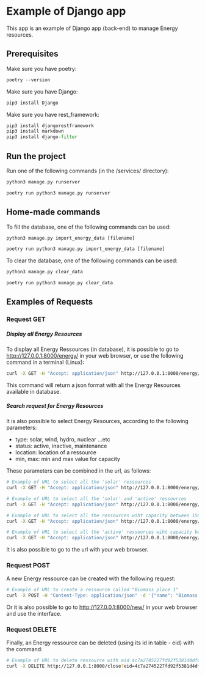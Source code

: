 # Example of Django app

This app is an example of Django app (back-end) to manage Energy resources.

## Prerequisites
Make sure you have poetry:
```python
poetry --version
```

Make sure you have Django:
```python
pip3 install Django
```

Make sure you have rest_framework:
```python
pip3 install djangorestframework
pip3 install markdown       
pip3 install django-filter 
```

## Run the project
Run one of the following commands (in the /services/ directory):
```python
python3 manage.py runserver
```
```python
poetry run python3 manage.py runserver
```

## Home-made commands
To fill the database, one of the following commands can be used:
```python
python3 manage.py import_energy_data [filename]
```  
```python
poetry run python3 manage.py import_energy_data [filename]
``` 

To clear the database, one of the following commands can be used:
```python
python3 manage.py clear_data
```  
```python
poetry run python3 manage.py clear_data
``` 


## Examples of Requests

### Request GET

##### Display all Energy Resources
To display all Energy Ressources (in database), it is possible to go to http://127.0.0.1:8000/energy/ in your web browser, or use the following command in a terminal (Linux):
```sh
curl -X GET -H "Accept: application/json" http://127.0.0.1:8000/energy/
``` 
This command will return a json format with all the Energy Resources available in database.

##### Search request for Energy Resources
It is also possible to select Energy Resources, according to the following parameters:
- type: solar, wind, hydro, nuclear ...etc
- status: active, inactive, maintenance
- location: location of a ressource
- min, max: min and max value for capacity

These parameters can be combined in the url, as follows:
```sh
# Example of URL to select all the 'solar' ressources
curl -X GET -H "Accept: application/json" http://127.0.0.1:8000/energy/search?type=solar
``` 
```sh
# Example of URL to select all the 'solar' and 'active' ressources
curl -X GET -H "Accept: application/json" http://127.0.0.1:8000/energy/search?type=solar&status=active
```
```sh
# Example of URL to select all the ressources wiht capacity between 150 and 300
curl -X GET -H "Accept: application/json" http://127.0.0.1:8000/energy/search?min=150&max=300
```
```sh
# Example of URL to select all the 'active' ressources wiht capacity between 150 and 300
curl -X GET -H "Accept: application/json" http://127.0.0.1:8000/energy/search?status=active&min=150&max=300
```
It is also possible to go to the url with your web browser.

### Request POST
A new Energy ressource can be created with the following request:
```sh
# Example of URL to create a ressource called "Biomass place 1"
curl -X POST -H "Content-Type: application/json" -d '{"name": "Biomass place 1", "type": "biomass", "capacity": "175", "location": "Location I", "status": "active"}' http://127.0.0.1:8000/new/
``` 
Or it is also possible to go to http://127.0.0.1:8000/new/ in your web browser and use the interface.


### Request DELETE
Finally, an Energy ressource can be deleted (using its id in table - eid) with the command:
```sh
# Example of URL to delete ressource with eid 4c7a2745227fd92f5381d4dfce69468e5df1c348
curl -X DELETE http://127.0.0.1:8000/close?eid=4c7a2745227fd92f5381d4dfce69468e5df1c348
``` 


